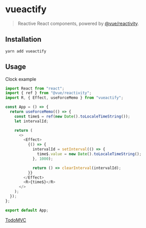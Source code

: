 # vueactify
> Reactive React components, powered by [@vue/reactivity](https://www.npmjs.com/package/@vue/reactivity).

## Installation

```
yarn add vueactify
```

## Usage

Clock example

```js
import React from "react";
import { ref } from "@vue/reactivity";
import R, { Effect, useForceMemo } from "vueactify";

const App = () => {
  return useForceMemo(() => {
    const time$ = ref(new Date().toLocaleTimeString());
    let intervalId;

    return (
      <>
        <Effect>
          {() => {
            intervalId = setInterval(() => {
              time$.value = new Date().toLocaleTimeString();
            }, 1000);

            return () => clearInterval(intervalId);
          }}
        </Effect>
        <R>{time$}</R>
      </>
    );
  });
};

export default App;
```

[TodoMVC](./examples/TodoMVC/index.js)
